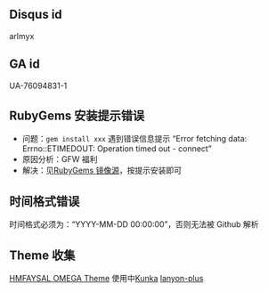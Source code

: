 ## Disqus id
arlmyx

## GA id
UA-76094831-1

## RubyGems 安装提示错误
- 问题：`gem install xxx` 遇到错误信息提示 “Error fetching data: Errno::ETIMEDOUT: Operation timed out - connect”
- 原因分析：GFW 福利
- 解决：见[RubyGems 镜像源](https://ruby.taobao.org/)，按提示安装即可

## 时间格式错误
时间格式必须为：“YYYY-MM-DD 00:00:00”，否则无法被 Github 解析

## Theme 收集
[HMFAYSAL OMEGA Theme](http://www.hossainmohdfaysal.com/hmfaysal-omega-theme/)
使用中[Kunka](http://pizn.github.io/kunka/)
[lanyon-plus](http://jekyllthemes.org/themes/lanyon-plus/)
